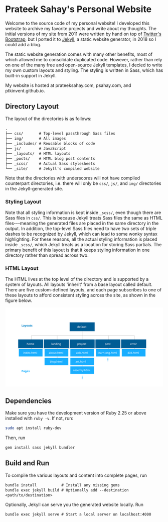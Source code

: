 # Prateek Sahay's Personal Website #
Welcome to the source code of my personal website! I developed this website to
archive my favorite projects and write about my thoughts. The initial versions
of my site from 2011 were written by hand on top of [Twitter's
Bootstrap](https://getbootstrap.com/), but I ported it to
[Jekyll](https://jekyllrb.com/), a static website generator, in 2018 so I could
add a blog.

The static website generation comes with many other benefits, most of which
allowed me to consolidate duplicated code. However, rather than rely on one of
the many free and open-source Jekyll templates, I decied to write my own custom
layouts and styling. The styling is written in Sass, which has built-in support
in Jekyll.

My website is hosted at prateeksahay.com, psahay.com, and ptkinvent.github.io.

## Directory Layout ##
The layout of the directories is as follows:
```
.
├── css/       # Top-level passthrough Sass files
├── img/       # All images
├── _includes/ # Reusable blocks of code
├── js/        # JavaScript
├── _layouts/  # HTML layouts
├── _posts/    # HTML blog post contents
├── _scss/     # Actual Sass stylesheets
└── _site/     # Jekyll's compiled website
```

Note that the directories with underscores will not have compiled counterpart
directories, i.e. there will only be `css/`, `js/`, and `img/` directories in
the Jekyll-generated site.

### Styling Layout ###
Note that all styling information is kept inside `_scss/`, even though there are
Sass files in `css/`. This is because Jekyll treats Sass files the same as HTML
files---meaning the generated files are placed in the same directory in the
output. In addition, the top-level Sass files need to have two sets of triple
dashes to be recognized by Jekyll, which can lead to some wonky syntax
highlighting. For these reasons, all the actual styling information is placed
inside `_scss/`, which Jekyll treats as a location for storing Sass partials.
The primary benefit of this layout is that it keeps styling information in one
directory rather than spread across two.

### HTML Layout ###
The HTML lives at the top level of the directory and is supported by a system of
layouts. All layouts 'inherit' from a base layout called default. There are five
custom-defined layouts, and each page subscribes to one of these layouts to
afford consistent styling across the site, as shown in the figure below.

![Each page on the site and its corresponding layout.](./layout.svg)


## Dependencies ##
Make sure you have the development version of Ruby 2.25 or above installed with
`ruby -v`. If not, run:
```sh
sudo apt install ruby-dev
```

Then, run
```sh
gem install sass jekyll bundler
```


## Build and Run ##
To compile the various layouts and content into complete pages, run
```
bundle install           # Install any missing gems
bundle exec jekyll build # Optionally add --destination <path/to/destination>
```

Optionally, Jekyll can serve you the generated website locally. Run
```
bundle exec jekyll serve # Start a local server on localhost:4000
```
